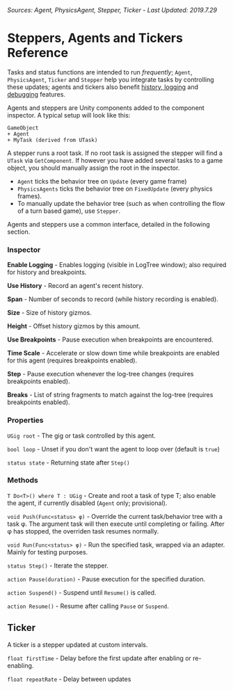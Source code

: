 *Sources: Agent, PhysicsAgent, Stepper, Ticker - Last Updated: 2019.7.29*

# Steppers, Agents and Tickers Reference

Tasks and status functions are intended to run *frequently*; `Agent`, `PhysicsAgent`, `Ticker` and `Stepper` help you integrate tasks by controlling these updates; agents and tickers also benefit [history, logging](Logging.md) and [debugging](Soft-Breakpoints.md) features.

Agents and steppers are Unity components added to the component inspector. A typical setup will look like this:

```
GameObject
+ Agent
+ MyTask (derived from UTask)
```

A stepper runs a root task. If no root task is assigned the stepper will find a `UTask` via `GetComponent`.
If however you have added several tasks to a game object, you should manually assign the root in the inspector.

- `Agent` ticks the behavior tree on `Update` (every game frame)
- `PhysicsAgents` ticks the behavior tree on `FixedUpdate` (every physics frames).
- To manually update the behavior tree (such as when controlling the flow of a turn based game), use `Stepper`.

Agents and steppers use a common interface, detailed in the following section.

### Inspector

**Enable Logging** - Enables logging (visible in LogTree window); also required for history and breakpoints.

**Use History** - Record an agent's recent history.

**Span** - Number of seconds to record (while history recording is enabled).

**Size** - Size of history gizmos.

**Height** - Offset history gizmos by this amount.

**Use Breakpoints** - Pause execution when breakpoints are encountered.

**Time Scale** - Accelerate or slow down time while breakpoints are enabled for this agent (requires breakpoints enabled).

**Step** - Pause execution whenever the log-tree changes (requires breakpoints enabled).

**Breaks** - List of string fragments to match against the log-tree (requires breakpoints enabled).

### Properties

`UGig root` - The gig or task controlled by this agent.

`bool loop` - Unset if you don't want the agent to loop over (default is `true`)

`status state` - Returning state after `Step()`

### Methods

`T Do<T>() where T : UGig` - Create and root a task of type T; also enable the agent, if currently disabled (`Agent` only; provisional).

`void Push(Func<status> φ)` - Override the current task/behavior tree with a task φ. The argument task will then execute until completing or failing. After φ has stopped, the overriden task resumes normally.

`void Run(Func<status> φ)` - Run the specified task, wrapped via an adapter. Mainly for testing purposes.

`status Step()` - Iterate the stepper.

`action Pause(duration)` -  Pause execution for the specified duration.

`action Suspend()` - Suspend until `Resume()` is called.

`action Resume()` - Resume after calling `Pause` or `Suspend`.

## Ticker

A ticker is a stepper updated at custom intervals.

`float firstTime` - Delay before the first update after enabling or re-enabling.

`float repeatRate` - Delay between updates
